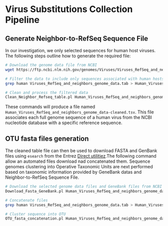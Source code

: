 # Virus Substitutions Collection Pipeline

## Generate Neighbor-to-RefSeq Sequence File 

In our investigation, we only selected sequences for human host viruses. The following steps outline how to generate the required file:

```bash
# Download the genome data file from NCBI
wget https://ftp.ncbi.nlm.nih.gov/genomes/Viruses/Viruses_RefSeq_and_neighbors_genome_data.tab

# Filter the data to include only sequences associated with human hosts
grep human Viruses_RefSeq_and_neighbors_genome_data.tab > Human_Viruses_RefSeq_and_neighbors_genome_data.tab

# Clean and process the filtered data
Clean_Neighbor_Refseq_table.pl Human_Viruses_RefSeq_and_neighbors_genome_data.tab
```
These commands will produce a file named `Human_Viruses_RefSeq_and_neighbors_genome_data-cleaned.tsv`. This file associates each full genome sequence of a human virus from the NCBI nucleotide database with a specific reference sequence.

## OTU fasta files generation
The cleaned table file can then be used to download FASTA and GenBank files using `esearch` from the Entrez [Direct utilitiez](https://www.ncbi.nlm.nih.gov/books/NBK179288/).The following command allow an automated files download nad concatenated them. Sequence genomes clustering into Operative Taxonomic Units are next performed based on taxonomic information provided by GeneBank datas and Neighbor-to-RefSeq Sequence File. 

```bash
# Download the selected genome data files and GeneBank files from NCBI
Download_Fasta_GeneBank.pl Human_Viruses_RefSeq_and_neighbors_genome_data-cleaned.tsv

# Concatenate files
grep human Viruses_RefSeq_and_neighbors_genome_data.tab > Human_Viruses_RefSeq_and_neighbors_genome_data.tab

# Cluster sequence into OTU 
OTU_fasta_concatenation.pl Human_Viruses_RefSeq_and_neighbors_genome_data.tab
```
